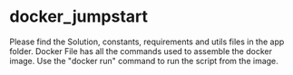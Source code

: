 # docker_jumpstart
Please find the Solution, constants, requirements and utils files in the app folder.
Docker File has all the commands used to assemble the docker image.
Use the "docker run" command to run the script from the image.
